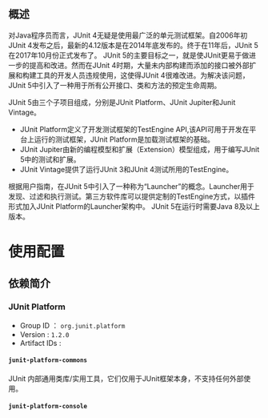 ## 概述

对Java程序员而言，JUnit 4无疑是使用最广泛的单元测试框架。自2006年初JUnit 4发布之后，最新的4.12版本是在2014年底发布的。终于在11年后，JUnit 5在2017年10月份正式发布了。
JUnit 5的主要目标之一，就是使JUnit更易于做进一步的提高和改进。然而在JUnit 4时期，大量未内部构建而添加的接口被外部扩展和构建工具的开发人员违规使用，这使得JUnit 4很难改进。为解决该问题，JUnit 5中引入了一种用于所有公开接口、类和方法的预定生命周期。

JUnit 5由三个子项目组成，分别是JUnit Platform、JUnit Jupiter和Junit Vintage。

- JUnit Platform定义了开发测试框架的TestEngine API,该API可用于开发在平台上运行的测试框架，JUnit Platform是加载测试框架的基础。
- JUnit Jupiter由新的编程模型和扩展（Extension）模型组成，用于编写JUnit 5中的测试和扩展。
- JUnit Vintage提供了运行JUnit 3和JUnit 4测试所用的TestEngine。

根据用户指南，在JUnit 5中引入了一种称为“Launcher”的概念。Launcher用于发现、过滤和执行测试。第三方软件库可以提供定制的TestEngine方式，以插件形式加入JUnit Platform的Launcher架构中。
JUnit 5在运行时需要Java 8及以上版本。

# 使用配置

## 依赖简介

### JUnit Platform

- Group ID ： `org.junit.platform`
- Version : `1.2.0`
- Artifact IDs :

#### `junit-platform-commons`

JUnit 内部通用类库/实用工具，它们仅用于JUnit框架本身，不支持任何外部使用。

#### `junit-platform-console`


